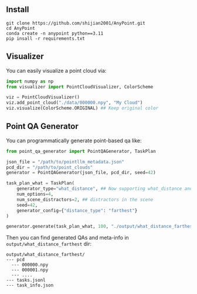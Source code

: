 ## Install
```
git clone https://github.com/shijian2001/AnyPoint.git
cd AnyPoint
conda create -n anypoint python==3.11
pip insall -r requirements.txt
```
## Visualizer
You can easily visualize a point cloud via:
```python
import numpy as np
from visualizer import PointCloudVisualizer, ColorScheme

viz = PointCloudVisualizer()
viz.add_point_cloud("./data/000000.npy", "My Cloud")
viz.visualize(ColorScheme.ORIGINAL) ## Keep original color
```
## Point QA Generator
You can programmatically generate point-based qa like:
```python
from point_qa_generator import PointQAGenerator, TaskPlan

json_file = "/path/to/pointllm_metadata.json"
pcd_dir = "/path/to/point_clouds"
generator = PointQAGenerator(json_file, pcd_dir, seed=42)

task_plan_what = TaskPlan(
    generator_type="what_distance", ## Now supporting what_distance and where_distance
    num_options=4,
    num_scene_distractors=2, ## distractors in the scene
    seed=42,
    generator_config={"distance_type": "farthest"}
)

generator.generate(task_plan_what, 100, "./output/what_distance_farthest")
```
Then you can find generated QAs and meta-info in `output/what_distance_farthest` dir:
```
output/what_distance_farthest/
--- pcd
  --- 000000.npy
  --- 000001.npy
  --- ....
--- tasks.jsonl
--- task_info.json
```